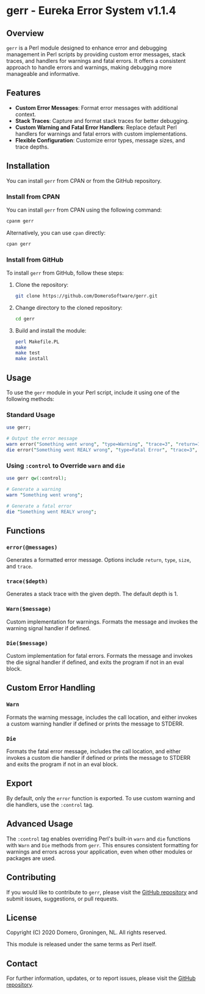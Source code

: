 
# gerr - Eureka Error System v1.1.4

## Overview

`gerr` is a Perl module designed to enhance error and debugging management in Perl scripts by providing custom error messages, stack traces, and handlers for warnings and fatal errors. It offers a consistent approach to handle errors and warnings, making debugging more manageable and informative.

## Features

- **Custom Error Messages**: Format error messages with additional context.
- **Stack Traces**: Capture and format stack traces for better debugging.
- **Custom Warning and Fatal Error Handlers**: Replace default Perl handlers for warnings and fatal errors with custom implementations.
- **Flexible Configuration**: Customize error types, message sizes, and trace depths.

## Installation

You can install `gerr` from CPAN or from the GitHub repository.

### Install from CPAN

You can install `gerr` from CPAN using the following command:

```sh
cpanm gerr
```

Alternatively, you can use `cpan` directly:

```sh
cpan gerr
```

### Install from GitHub

To install `gerr` from GitHub, follow these steps:

1. Clone the repository:

    ```sh
    git clone https://github.com/DomeroSoftware/gerr.git
    ```

2. Change directory to the cloned repository:

    ```sh
    cd gerr
    ```

3. Build and install the module:

    ```sh
    perl Makefile.PL
    make
    make test
    make install
    ```

## Usage

To use the `gerr` module in your Perl script, include it using one of the following methods:

### Standard Usage

   ```perl
   use gerr;

   # Output the error message
   warn error("Something went wrong", "type=Warning", "trace=3", "return=1");
   die error("Something went REALY wrong", "type=Fatal Error", "trace=3", "return=1");
   ```

### Using `:control` to Override `warn` and `die`

   ```perl
   use gerr qw(:control);

   # Generate a warning
   warn "Something went wrong";

   # Generate a fatal error
   die "Something went REALY wrong";
   ```

## Functions

### `error(@messages)`

Generates a formatted error message. Options include `return`, `type`, `size`, and `trace`.

### `trace($depth)`

Generates a stack trace with the given depth. The default depth is 1.

### `Warn($message)`

Custom implementation for warnings. Formats the message and invokes the warning signal handler if defined.

### `Die($message)`

Custom implementation for fatal errors. Formats the message and invokes the die signal handler if defined, and exits the program if not in an eval block.

## Custom Error Handling

### `Warn`

Formats the warning message, includes the call location, and either invokes a custom warning handler if defined or prints the message to STDERR.

### `Die`

Formats the fatal error message, includes the call location, and either invokes a custom die handler if defined or prints the message to STDERR and exits the program if not in an eval block.

## Export

By default, only the `error` function is exported. To use custom warning and die handlers, use the `:control` tag.

## Advanced Usage

The `:control` tag enables overriding Perl's built-in `warn` and `die` functions with `Warn` and `Die` methods from `gerr`. This ensures consistent formatting for warnings and errors across your application, even when other modules or packages are used.

## Contributing

If you would like to contribute to `gerr`, please visit the [GitHub repository](https://github.com/DomeroSoftware/gerr) and submit issues, suggestions, or pull requests.

## License

Copyright (C) 2020 Domero, Groningen, NL. All rights reserved.

This module is released under the same terms as Perl itself.

## Contact

For further information, updates, or to report issues, please visit the [GitHub repository](https://github.com/DomeroSoftware/gerr).
